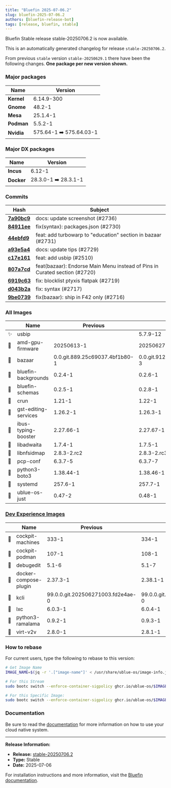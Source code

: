 ```yaml
---
title: "Bluefin 2025-07-06.2"
slug: bluefin-2025-07-06.2
authors: [bluefin-release-bot]
tags: [release, bluefin, stable]
---
```


Bluefin Stable release stable-20250706.2 is now available.

This is an automatically generated changelog for release `stable-20250706.2`.

From previous `stable` version `stable-20250629.1` there have been the following changes. **One package per new version shown.**

### Major packages

| Name       | Version                 |
| ---------- | ----------------------- |
| **Kernel** | 6.14.9-300              |
| **Gnome**  | 48.2-1                  |
| **Mesa**   | 25.1.4-1                |
| **Podman** | 5.5.2-1                 |
| **Nvidia** | 575.64-1 ➡️ 575.64.03-1 |

### Major DX packages

| Name       | Version              |
| ---------- | -------------------- |
| **Incus**  | 6.12-1               |
| **Docker** | 28.3.0-1 ➡️ 28.3.1-1 |

### Commits

| Hash                                                                                               | Subject                                                                    |
| -------------------------------------------------------------------------------------------------- | -------------------------------------------------------------------------- |
| **[7a90bc9](https://github.com/ublue-os/bluefin/commit/7a90bc99894e2ecdca931fe3256fd1cfba28503b)** | docs: update screenshot (#2736)                                            |
| **[84911ee](https://github.com/ublue-os/bluefin/commit/84911ee416cfd7517f206af5d7fb79277bfe24df)** | fix(syntax): packages.json (#2730)                                         |
| **[44ebfd9](https://github.com/ublue-os/bluefin/commit/44ebfd97ec9ad79b8a227489fcf68492f4e66b0d)** | feat: add turbowarp to "education" section in bazaar (#2731)               |
| **[a93e5a4](https://github.com/ublue-os/bluefin/commit/a93e5a4d79dda5eba751812c1e1a715f11cf7dea)** | docs: update tips (#2729)                                                  |
| **[c17e161](https://github.com/ublue-os/bluefin/commit/c17e16197aadabfb4bd81f7d392b00942a81e3e9)** | feat: add usbip (#2510)                                                    |
| **[807a7cd](https://github.com/ublue-os/bluefin/commit/807a7cd115e4e958b8438bcab341a412b85488f5)** | feat(bazaar): Endorse Main Menu instead of Pins in Curated section (#2720) |
| **[6919c63](https://github.com/ublue-os/bluefin/commit/6919c6334f91edfa3c1a6b5018e2693b45472c87)** | fix: blocklist ptyxis flatpak (#2719)                                      |
| **[d043b2a](https://github.com/ublue-os/bluefin/commit/d043b2af1e430c31faecab3b15fb2b6a2209645d)** | fix: syntax (#2717)                                                        |
| **[9be0739](https://github.com/ublue-os/bluefin/commit/9be0739d202b9f59d05fa25ccf3b997f18479604)** | fix(bazaar): ship in F42 only (#2716)                                      |

### All Images

|     | Name                 | Previous                       | New                            |
| --- | -------------------- | ------------------------------ | ------------------------------ |
| ✨  | usbip                |                                | 5.7.9-12                       |
| 🔄  | amd-gpu-firmware     | 20250613-1                     | 20250627-1                     |
| 🔄  | bazaar               | 0.0.git.889.25c69037.4bf1b80-1 | 0.0.git.912.2689c9f6.87e637d-3 |
| 🔄  | bluefin-backgrounds  | 0.2.4-1                        | 0.2.6-1                        |
| 🔄  | bluefin-schemas      | 0.2.5-1                        | 0.2.8-1                        |
| 🔄  | crun                 | 1.21-1                         | 1.22-1                         |
| 🔄  | gst-editing-services | 1.26.2-1                       | 1.26.3-1                       |
| 🔄  | ibus-typing-booster  | 2.27.66-1                      | 2.27.67-1                      |
| 🔄  | libadwaita           | 1.7.4-1                        | 1.7.5-1                        |
| 🔄  | libnfsidmap          | 2.8.3-2.rc2                    | 2.8.3-2.rc3                    |
| 🔄  | pcp-conf             | 6.3.7-5                        | 6.3.7-7                        |
| 🔄  | python3-boto3        | 1.38.44-1                      | 1.38.46-1                      |
| 🔄  | systemd              | 257.6-1                        | 257.7-1                        |
| 🔄  | ublue-os-just        | 0.47-2                         | 0.48-1                         |

### [Dev Experience Images](https://docs.projectbluefin.io/bluefin-dx)

|     | Name                  | Previous                          | New                               |
| --- | --------------------- | --------------------------------- | --------------------------------- |
| 🔄  | cockpit-machines      | 333-1                             | 334-1                             |
| 🔄  | cockpit-podman        | 107-1                             | 108-1                             |
| 🔄  | debugedit             | 5.1-6                             | 5.1-7                             |
| 🔄  | docker-compose-plugin | 2.37.3-1                          | 2.38.1-1                          |
| 🔄  | kcli                  | 99.0.0.git.202506271003.fd2e4ae-0 | 99.0.0.git.202507042121.a8a4983-0 |
| 🔄  | lxc                   | 6.0.3-1                           | 6.0.4-1                           |
| 🔄  | python3-ramalama      | 0.9.2-1                           | 0.9.3-1                           |
| 🔄  | virt-v2v              | 2.8.0-1                           | 2.8.1-1                           |

### How to rebase

For current users, type the following to rebase to this version:

```bash
# Get Image Name
IMAGE_NAME=$(jq -r '.["image-name"]' < /usr/share/ublue-os/image-info.json)

# For this Stream
sudo bootc switch --enforce-container-sigpolicy ghcr.io/ublue-os/$IMAGE_NAME:stable

# For this Specific Image:
sudo bootc switch --enforce-container-sigpolicy ghcr.io/ublue-os/$IMAGE_NAME:stable-20250706.2
```

### Documentation

Be sure to read the [documentation](https://docs.projectbluefin.io/) for more information
on how to use your cloud native system.

---

**Release Information:**

- **Release:** [stable-20250706.2](https://github.com/ublue-os/bluefin/releases/tag/stable-20250706.2)
- **Type:** Stable
- **Date:** 2025-07-06

For installation instructions and more information, visit the [Bluefin documentation](https://docs.projectbluefin.io/).
